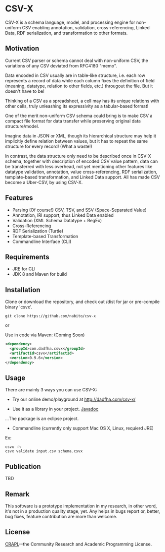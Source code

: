 CSV-X
=====

CSV-X is a schema language, model, and processing engine for non-uniform CSV enabling annotation, validation, cross-referencing, Linked Data, RDF serialization, and transformation to other formats.

Motivation
----------

Current CSV parser or schema cannot deal with non-uniform CSV, the variations of any CSV deviated from RFC4180 "memo".

Data encoded in CSV usually are in table-like structure, i.e. each row represents a record of data while each column fixes the definition of field (meaning, datatype, relation to other fields, etc.) througout the file. But it doesn't have to be!

Thinking of a CSV as a spreadsheet, a cell may has its unique relations with other cells, truly unleashing its expressivity as a tabular-based format!

One of the merit non-uniform CSV schema could bring is to make CSV a compact file format for data transfer while preserving original data structure/model. 

Imagine data in JSON or XML, though its hierarchical structure may help it implicitly define relation between values, but it has to repeat the same structure for every record! (What a waste!)

In contrast, the data structure only need to be described once in CSV-X schema, together with description of encoded CSV value pattern, data can be transferred with less overhead, not yet mentioning other features like datatype validation, annotation, value cross-referencing, RDF serialization, template-based transformation, and Linked Data support. All has made CSV become a Uber-CSV, by using CSV-X. 

Features
--------

- Parsing (Of course!) CSV, TSV, and SSV (Space-Separated Value)
- Annotation, IRI support, thus Linked Data enabled
- Validation (XML Schema Datatype + RegEx)
- Cross-Referencing
- RDF Serialization (Turtle)
- Template-based Transformation
- Commandline Interface (CLI)

Requirements
---------------------------

- JRE for CLI
- JDK 8 and Maven for build

Installation
------------

Clone or download the repository, and check out /dist for jar or pre-compile binary 'csvx'.

```
git clone https://github.com/nabito/csv-x
```

or 

Use in code via Maven: (Coming Soon)

```xml
<dependency>
  <groupId>com.dadfha.csvx</groupId>
  <artifactId>csvx</artifactId>
  <version>0.9.6</version>
</dependency>
```

Usage
-----

There are mainly 3 ways you can use CSV-X:

- Try our online demo/playground at <http://dadfha.com/csv-x/>

- Use it as a library in your project. [Javadoc](http://dadfha.com/csv-x/javadoc)

...The package is an eclipse project.

- Commandline (currently only support Mac OS X, Linux, requierd JRE) 

Ex: 
```
csvx -h 
csvx validate input.csv schema.csvx
```

Publication
-----------

TBD

Remark
------

This software is a prototype implementation in my research, in other word, it's not in a production quality stage, yet. Any helps in bugs report or, better, bug fixes, feature contribution are more than welcome.

License
-------

[CRAPL](http://matt.might.net/articles/crapl/)--the Community Research and Academic Programming License. 



